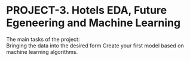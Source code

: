 # PROJECT-3. Hotels EDA, Future Egeneering and Machine Learning

The main tasks of the project:  
Bringing the data into the desired form
Create your first model based on machine learning algorithms.
